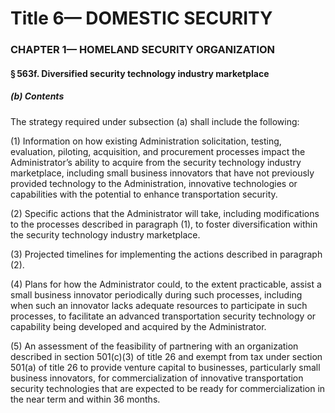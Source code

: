 
# Title 6— DOMESTIC SECURITY
### CHAPTER 1— HOMELAND SECURITY ORGANIZATION
#### § 563f. Diversified security technology industry marketplace
##### (b) Contents

The strategy required under subsection (a) shall include the following:

(1) Information on how existing Administration solicitation, testing, evaluation, piloting, acquisition, and procurement processes impact the Administrator’s ability to acquire from the security technology industry marketplace, including small business innovators that have not previously provided technology to the Administration, innovative technologies or capabilities with the potential to enhance transportation security.

(2) Specific actions that the Administrator will take, including modifications to the processes described in paragraph (1), to foster diversification within the security technology industry marketplace.

(3) Projected timelines for implementing the actions described in paragraph (2).

(4) Plans for how the Administrator could, to the extent practicable, assist a small business innovator periodically during such processes, including when such an innovator lacks adequate resources to participate in such processes, to facilitate an advanced transportation security technology or capability being developed and acquired by the Administrator.

(5) An assessment of the feasibility of partnering with an organization described in section 501(c)(3) of title 26 and exempt from tax under section 501(a) of title 26 to provide venture capital to businesses, particularly small business innovators, for commercialization of innovative transportation security technologies that are expected to be ready for commercialization in the near term and within 36 months.

